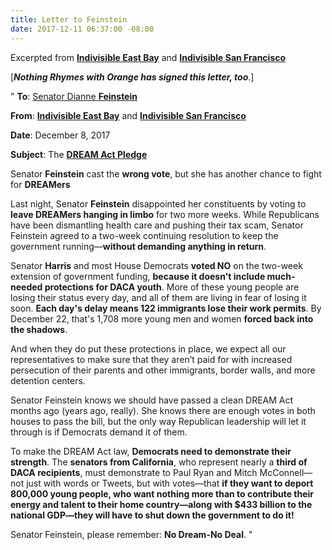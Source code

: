 ```yaml
---
title: Letter to Feinstein
date: 2017-12-11 06:37:00 -08:00
---
```


Excerpted from  [**Indivisible East Bay**](https://indivisibleeb.org/) and [**Indivisible San Francisco**](http://www.indivisiblesf.org/)

[***Nothing Rhymes with Orange has signed this letter, too***.]

"  **To**: [Senator Dianne **Feinstein**](https://www.feinstein.senate.gov/public/)

**From**: [**Indivisible East Bay**](https://indivisibleeb.org/) and [**Indivisible San Francisco**](http://www.indivisiblesf.org/)

**Date**: December 8, 2017

**Subject**: The **[DREAM Act Pledge](https://www.dreamerpledge.org/)**

Senator **Feinstein** cast the **wrong vote**, but she has another chance to fight for **DREAMers**

Last night, Senator **Feinstein** disappointed her constituents by voting to **leave DREAMers hanging in limbo** for two more weeks. While Republicans have been dismantling health care and pushing their tax scam, Senator Feinstein agreed to a two-week continuing resolution to keep the government running—**without demanding anything in return**.

Senator **Harris** and most House Democrats **voted NO** on the two-week extension of government funding, **because it doesn't include much-needed protections for DACA youth**. More of these young people are losing their status every day, and all of them are living in fear of losing it soon. **Each day's delay means 122 immigrants lose their work permits**. By December 22, that's 1,708 more young men and women **forced back into the shadows**.

And when they do put these protections in place, we expect all our representatives to make sure that they aren’t paid for with increased persecution of their parents and other immigrants, border walls, and more detention centers.

Senator Feinstein knows we should have passed a clean DREAM Act months ago (years ago, really). She knows there are enough votes in both houses to pass the bill, but the only way Republican leadership will let it through is if Democrats demand it of them.

To make the DREAM Act law, **Democrats need to demonstrate their strength**. The **senators from California**, who represent nearly a **third of DACA recipients**, must demonstrate to Paul Ryan and Mitch McConnell—not just with words or Tweets, but with votes—that **if they want to deport 800,000 young people, who want nothing more than to contribute their energy and talent to their home country—along with $433 billion to the national GDP—they will have to shut down the government to do it!**

Senator Feinstein, please remember: **No Dream-No Deal**.  "